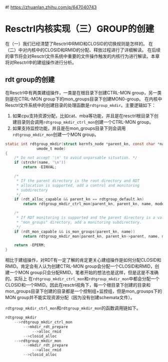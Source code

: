 #! https://zhuanlan.zhihu.com/p/647040743
# Resctrl内核实现（三）GROUP的创建

在（一）我们已经清楚了Resctrl中RMID和CLOSID的切换规则是怎样的。
在（二）中对内核中的CLOSID和RMID的分配、释放过程进行了详细解读。
在后续的章节将会对Resctrl文件系统中重要的文件操作触发的内核行为进行解读。本章将对Resctrl中的建组操作进行分析。

## rdt group的创建

在Resctrl中有两类建组操作，一类是在根目录下创建CTRL-MON group，另一类则是在CTRL-MON group下的mon_groups目录下创建MON0-group。
在内核中Resctrl文件系统中的创建目录的处理函数是`rdtgroup_mkdir`。主要逻辑如下：

1. 如果cpu支持资源分配，比如cat、mba等功能，并且是在resctrl根目录下创建目录则会调用`rdtgroup_mkdir_ctrl_mon`创建一个CTRL-MON group。
2. 如果支持监控功能，并且是在mon_groups目录下则会调用`rdtgroup_mkdir_mon`创建一个MON group。

```c
static int rdtgroup_mkdir(struct kernfs_node *parent_kn, const char *name,
              umode_t mode)
{
    /* Do not accept '\n' to avoid unparsable situation. */
    if (strchr(name, '\n'))
        return -EINVAL;

    /*
     * If the parent directory is the root directory and RDT
     * allocation is supported, add a control and monitoring
     * subdirectory
     */
    if (rdt_alloc_capable && parent_kn == rdtgroup_default.kn)
        return rdtgroup_mkdir_ctrl_mon(parent_kn, parent_kn, name, mode);

    /*
     * If RDT monitoring is supported and the parent directory is a valid
     * "mon_groups" directory, add a monitoring subdirectory.
     */
    if (rdt_mon_capable && is_mon_groups(parent_kn, name))
        return rdtgroup_mkdir_mon(parent_kn, parent_kn->parent, name, mode);

    return -EPERM;
}
```

相比于建组操作，对RDT有一定了解的肯定更关心建组操作是如何分配CLOSID和RMID。肯定会有人认为创建CTRL-MON group会分配一个CLOSID和RMID，创建一个MON group只会分配RMID。笔者开始的想法也是这样，但是这是不准确的。实际上
在`rdtgroup_mkdir_ctrl_mon`和`rdtgroup_mkdir_mon`中都会分配一个CLOSID和一个RMID。因此在resctrl视角下，每一个根目录下创建的目录和mon_groups目录下创建的目录都是一个控制组+监控组，但是mon_grousps下的MON group并不能实现资源分配（因为没有创建schemata文件）。

`rdtgroup_mkdir_ctrl_mon`和`rdtgroup_mkdir_mon`的函数调用链如下。

```c
rdtgroup_mkdir
    -->rdtgroup_mkdir_ctrl_mon
        -->mkdir_rdt_prepare
            -->alloc_rmid
        -->closid_alloc
    -->rdtgroup_mkdir_mon
        -->mkdir_rdt_prepare
            -->alloc_rmid
        -->closid_alloc
```
